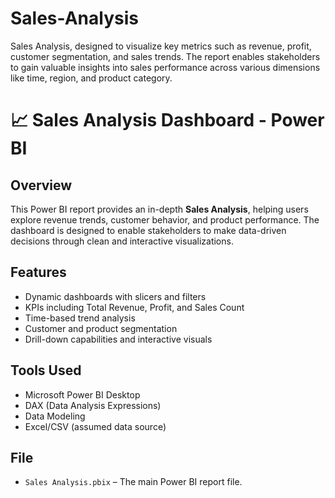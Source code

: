 # Sales-Analysis
Sales Analysis, designed to visualize key metrics such as revenue, profit, customer segmentation, and sales trends. The report enables stakeholders to gain valuable insights into sales performance across various dimensions like time, region, and product category.
# 📈 Sales Analysis Dashboard - Power BI

## Overview
This Power BI report provides an in-depth **Sales Analysis**, helping users explore revenue trends, customer behavior, and product performance. The dashboard is designed to enable stakeholders to make data-driven decisions through clean and interactive visualizations.

## Features
- Dynamic dashboards with slicers and filters
- KPIs including Total Revenue, Profit, and Sales Count
- Time-based trend analysis
- Customer and product segmentation
- Drill-down capabilities and interactive visuals

## Tools Used
- Microsoft Power BI Desktop
- DAX (Data Analysis Expressions)
- Data Modeling
- Excel/CSV (assumed data source)

## File
- `Sales Analysis.pbix` – The main Power BI report file.
